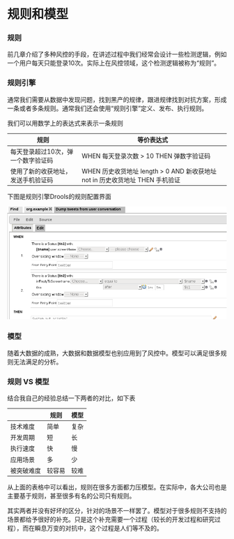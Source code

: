 # 规则和模型

### 规则

前几章介绍了多种风控的手段，在讲述过程中我们经常会设计一些检测逻辑，例如一个用户每天只能登录10次。实际上在风控领域，这个检测逻辑被称为“规则”。

### 规则引擎

通常我们需要从数据中发现问题，找到黑产的规律，跟进规律找到对抗方案，形成一条或者多条规则。通常我们还会使用“规则引擎”定义、发布、执行规则。

我们可以用数学上的表达式来表示一条规则

| 规则 | 等价表达式 |
| -- | -- |
| 每天登录超过10次，弹一个数字验证码 | WHEN 每天登录次数 > 10 THEN 弹数字验证码 |
| 使用了新的收获地址，发送手机验证码 | WHEN 历史收货地址 length > 0 AND 新收获地址 not in 历史收货地址 THEN 手机验证|

下图是规则引擎Drools的规则配置界面

![](images/drools.png)

### 模型

随着大数据的成熟，大数据和数据模型也别应用到了风控中。模型可以满足很多规则无法满足的分析。

### 规则 VS 模型

结合我自己的经验总结一下两者的对比，如下表

|  | 规则 | 模型 |
| -- | -- | -- |
| 技术难度 | 简单 | 复杂 |
| 开发周期 | 短 | 长 |
| 执行速度 | 快 | 慢 |
| 应用场景 | 多 | 少 |
|被突破难度|较容易|较难|

从上面的表格中可以看出，规则在很多方面都力压模型。在实际中，各大公司也是主要基于规则，甚至很多有名的公司只有规则。

其实两者并没有好坏的区分，针对的场景不一样罢了。模型对于很多规则不支持的场景都给予很好的补充。只是这个补充需要一个过程（较长的开发过程和研究过程），而在瞬息万变的对抗中，这个过程是人们等不及的。